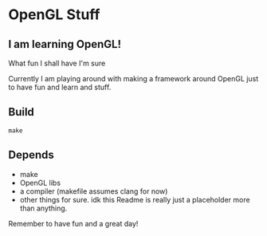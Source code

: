 # OpenGL Stuff
## I am learning OpenGL!
What fun I shall have I'm sure

Currently I am playing around with making a framework around OpenGL just to have fun and learn and stuff.

## Build
`make`

## Depends
* make
* OpenGL libs
* a compiler (makefile assumes clang for now)
* other things for sure. idk this Readme is really just a placeholder more than anything.

Remember to have fun and a great day!
